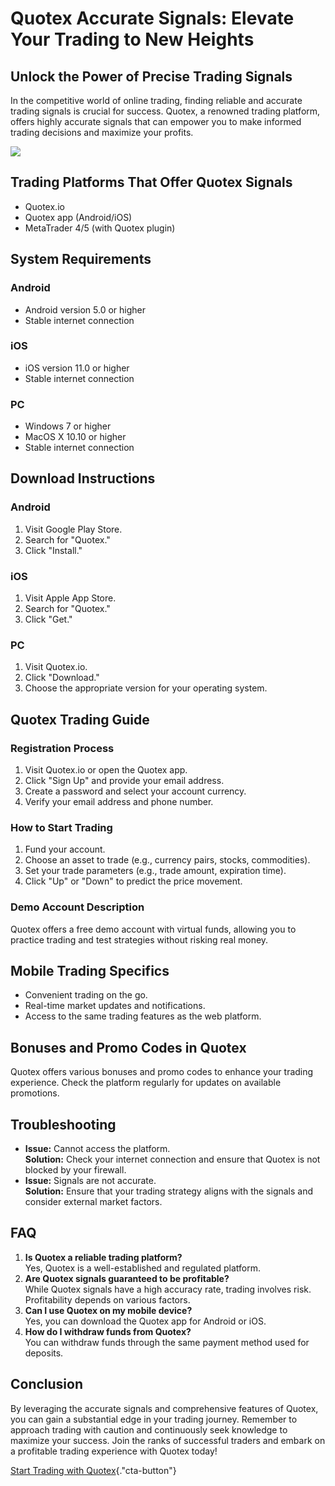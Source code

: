 # Quotex Accurate Signals: Elevate Your Trading to New Heights

## Unlock the Power of Precise Trading Signals

In the competitive world of online trading, finding reliable and
accurate trading signals is crucial for success. Quotex, a renowned
trading platform, offers highly accurate signals that can empower you to
make informed trading decisions and maximize your profits.

[![](https://static.quotex.io/files/8_en/300_250.jpg)](https://traff.sbs/brokerqxsignupf)

## Trading Platforms That Offer Quotex Signals

-   Quotex.io
-   Quotex app (Android/iOS)
-   MetaTrader 4/5 (with Quotex plugin)

## System Requirements

### Android

-   Android version 5.0 or higher
-   Stable internet connection

### iOS

-   iOS version 11.0 or higher
-   Stable internet connection

### PC

-   Windows 7 or higher
-   MacOS X 10.10 or higher
-   Stable internet connection

## Download Instructions

### Android

1.  Visit Google Play Store.
2.  Search for "Quotex."
3.  Click "Install."

### iOS

1.  Visit Apple App Store.
2.  Search for "Quotex."
3.  Click "Get."

### PC

1.  Visit Quotex.io.
2.  Click "Download."
3.  Choose the appropriate version for your operating system.

## Quotex Trading Guide

### Registration Process

1.  Visit Quotex.io or open the Quotex app.
2.  Click "Sign Up" and provide your email address.
3.  Create a password and select your account currency.
4.  Verify your email address and phone number.

### How to Start Trading

1.  Fund your account.
2.  Choose an asset to trade (e.g., currency pairs, stocks,
    commodities).
3.  Set your trade parameters (e.g., trade amount, expiration time).
4.  Click "Up" or "Down" to predict the price movement.

### Demo Account Description

Quotex offers a free demo account with virtual funds, allowing you to
practice trading and test strategies without risking real money.

## Mobile Trading Specifics

-   Convenient trading on the go.
-   Real-time market updates and notifications.
-   Access to the same trading features as the web platform.

## Bonuses and Promo Codes in Quotex

Quotex offers various bonuses and promo codes to enhance your trading
experience. Check the platform regularly for updates on available
promotions.

## Troubleshooting

-   **Issue:** Cannot access the platform.\
    **Solution:** Check your internet connection and ensure that Quotex
    is not blocked by your firewall.
-   **Issue:** Signals are not accurate.\
    **Solution:** Ensure that your trading strategy aligns with the
    signals and consider external market factors.

## FAQ

1.  **Is Quotex a reliable trading platform?**\
    Yes, Quotex is a well-established and regulated platform.
2.  **Are Quotex signals guaranteed to be profitable?**\
    While Quotex signals have a high accuracy rate, trading involves
    risk. Profitability depends on various factors.
3.  **Can I use Quotex on my mobile device?**\
    Yes, you can download the Quotex app for Android or iOS.
4.  **How do I withdraw funds from Quotex?**\
    You can withdraw funds through the same payment method used for
    deposits.

## Conclusion

By leveraging the accurate signals and comprehensive features of Quotex,
you can gain a substantial edge in your trading journey. Remember to
approach trading with caution and continuously seek knowledge to
maximize your success. Join the ranks of successful traders and embark
on a profitable trading experience with Quotex today!

[Start Trading with
Quotex](\%22https://traff.sbs/brokerqxsignup\%22){."cta-button"}


